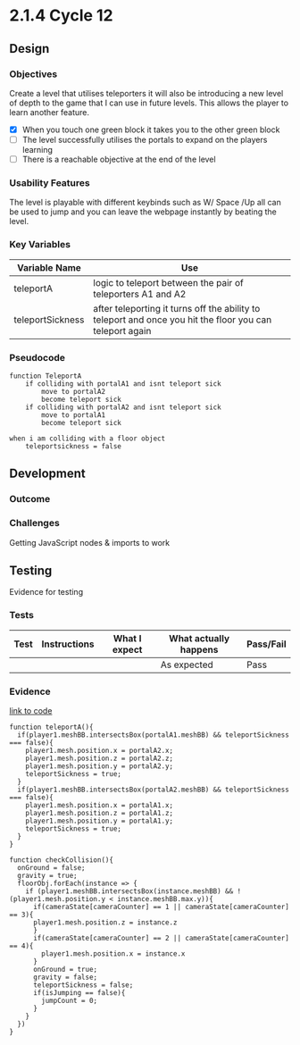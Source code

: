 # 2.1.4 Cycle 12

## Design

### Objectives

Create a level that utilises teleporters it will also be introducing a new level of depth to the game that I can use in future levels. This allows the player to learn another feature.

* [x] When you touch one green block it takes you to the other green block
* [ ] The level successfully utilises the portals to expand on the players learning
* [ ] There is a reachable objective at the end of the level

### Usability Features

The level is playable with different keybinds such as W/ Space /Up all can be used to jump and you can leave the webpage instantly by beating the level.

### Key Variables

| Variable Name    | Use                                                                                                      |
| ---------------- | -------------------------------------------------------------------------------------------------------- |
| teleportA        | logic to teleport between the pair of teleporters A1 and A2                                              |
| teleportSickness | after teleporting it turns off the ability to teleport and once you hit the floor you can teleport again |

### Pseudocode

```
function TeleportA
    if colliding with portalA1 and isnt teleport sick
        move to portalA2
        become teleport sick
    if colliding with portalA2 and isnt teleport sick
        move to portalA1
        become teleport sick
    
when i am colliding with a floor object
    teleportsickness = false
```

## Development

### Outcome

### Challenges

Getting JavaScript nodes & imports to work

## Testing

Evidence for testing

### Tests

| Test | Instructions | What I expect | What actually happens | Pass/Fail |
| ---- | ------------ | ------------- | --------------------- | --------- |
|      |              |               | As expected           | Pass      |

### Evidence

[link to code](https://github.com/Ca-Hay/CollisionDetection3D)

```
function teleportA(){
  if(player1.meshBB.intersectsBox(portalA1.meshBB) && teleportSickness === false){
    player1.mesh.position.x = portalA2.x;
    player1.mesh.position.z = portalA2.z;
    player1.mesh.position.y = portalA2.y;
    teleportSickness = true;
  }
  if(player1.meshBB.intersectsBox(portalA2.meshBB) && teleportSickness === false){
    player1.mesh.position.x = portalA1.x;
    player1.mesh.position.z = portalA1.z;
    player1.mesh.position.y = portalA1.y;
    teleportSickness = true;
  }
}

function checkCollision(){
  onGround = false;
  gravity = true;
  floorObj.forEach(instance => {
    if (player1.meshBB.intersectsBox(instance.meshBB) && !(player1.mesh.position.y < instance.meshBB.max.y)){
      if(cameraState[cameraCounter] == 1 || cameraState[cameraCounter] == 3){
      player1.mesh.position.z = instance.z
      }
      if(cameraState[cameraCounter] == 2 || cameraState[cameraCounter] == 4){
        player1.mesh.position.x = instance.x
      }
      onGround = true;
      gravity = false;
      teleportSickness = false;
      if(isJumping == false){
        jumpCount = 0;
      }
    }
  })
}
```
